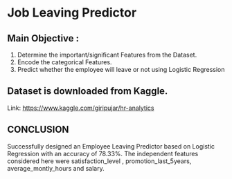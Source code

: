 # Job Leaving Predictor

## Main Objective :
1) Determine the important/significant Features from the Dataset.
2) Encode the categorical Features.
3) Predict whether the employee will leave or not using Logistic Regression

## Dataset is downloaded from Kaggle. 
Link: https://www.kaggle.com/giripujar/hr-analytics


## CONCLUSION
Successfully designed an Employee Leaving Predictor based on Logistic Regression with an accuracy of 78.33%. The independent features considered here were satisfaction_level , promotion_last_5years, average_montly_hours and salary.
